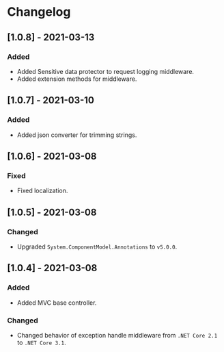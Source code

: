 # Changelog

## [1.0.8] - 2021-03-13

### Added

- Added Sensitive data protector to request logging middleware.
- Added extension methods for middleware.

## [1.0.7] - 2021-03-10

### Added

- Added json converter for trimming strings.

## [1.0.6] - 2021-03-08

### Fixed

- Fixed localization.

## [1.0.5] - 2021-03-08

### Changed

- Upgraded `System.ComponentModel.Annotations` to `v5.0.0`.

## [1.0.4] - 2021-03-08

### Added

- Added MVC base controller.

### Changed

- Changed behavior of exception handle middleware from `.NET Core 2.1` to `.NET Core 3.1`.